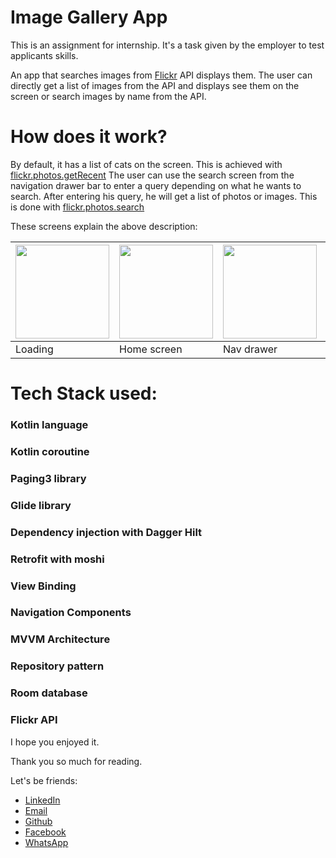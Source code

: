 Image Gallery App
===============

This is an assignment for internship. It's a task given by the employer to test applicants skills.

An app that searches images from [Flickr](https://www.flickr.com/services/developer/api/) API displays them.
The user can directly get  a list of images from the API and displays see them on the screen or 
search images by name from the API.


How does it work?
================
By default, it has a list of cats on the screen. This is achieved with [flickr.photos.getRecent](https://www.flickr.com/services/api/explore/flickr.photos.getRecent)
The user can use the search screen from the navigation drawer bar to enter a query depending on what
he wants to search. After entering his query, he will get a list of photos or images. This is done 
with [flickr.photos.search](https://www.flickr.com/services/api/flickr.photos.search.html)

These screens explain the above description:

<img src="screenshots/s1.jpg" width="150" /> | <img src="screenshots/s2.jpg" width="150" /> | <img src="screenshots/s3.jpg" width="150" /> | <img src="screenshots/s4.jpg" width="150" /> | <img src="screenshots/s5.jpg" width="150"/> | <img src="screenshots/s6.jpg" width="150" />
------------|--------------|-------------|----------------|---------------|---------------
Loading     | Home screen  | Nav drawer  | Search screen  |  Search dogs  | Search cars

Tech Stack used:
===============
### Kotlin language
### Kotlin coroutine
### Paging3 library
### Glide library
### Dependency injection with Dagger Hilt
### Retrofit with moshi
### View Binding
### Navigation Components
### MVVM Architecture
### Repository pattern
### Room database
### Flickr API


I hope you enjoyed it.

Thank you so much for reading.

Let's be friends:
* [LinkedIn](https://www.linkedin.com/in/esp%C3%A9rant-gada-b88469208/)
* [Email](mailto:esperantgada@gmail.com)
* [Github](https://github.com/esperantgada)
* [Facebook](https://web.facebook.com/gada.esperant/)
* [WhatsApp](https://wa.me/0022997756877)




